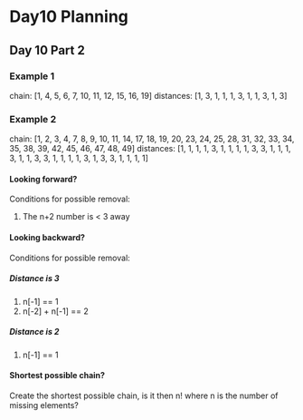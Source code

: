 # Day10 Planning

## Day 10 Part 2

### Example 1

chain:     [1, 4, 5, 6, 7, 10, 11, 12, 15, 16, 19]
distances: [1, 3, 1, 1, 1,  3,  1,  1,  3,  1,  3]

### Example 2

chain:     [1, 2, 3, 4, 7, 8, 9, 10, 11, 14, 17, 18, 19, 20, 23, 24, 25, 28, 31, 32,
33, 34, 35, 38, 39, 42, 45, 46, 47, 48, 49]
distances: [1, 1, 1, 1, 3, 1, 1,  1,  1,  3,  3,  1,  1,  1,  3,  1,  1,  3,  3,  1,
 1,  1,  1,  3,  1,  3,  3,  1,  1,  1,  1]

#### Looking forward?

Conditions for possible removal:

1. The n+2 number is < 3 away

#### Looking backward?

Conditions for possible removal:

##### Distance is 3

1. n[-1] == 1
2. n[-2] + n[-1] == 2

##### Distance is 2

1. n[-1] == 1

#### Shortest possible chain?

Create the shortest possible chain, is it then n! where n is the number of missing elements?
